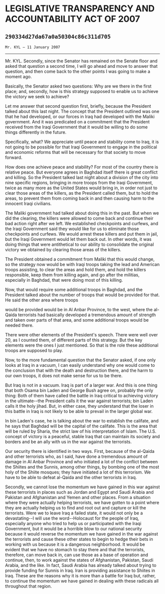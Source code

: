 # LEGISLATIVE TRANSPARENCY AND ACCOUNTABILITY ACT OF 2007
## `290334d27da67a0a50304c86c311d705`
`Mr. KYL — 11 January 2007`

---


Mr. KYL. Secondly, since the Senator has remained on the Senate floor 
and asked that question a second time, I will go ahead and move to 
answer that question, and then come back to the other points I was 
going to make a moment ago.

Basically, the Senator asked two questions: Why are we there in the 
first place; and, secondly, how is this strategy supposed to enable us 
to achieve the victory we seek to achieve?

Let me answer that second question first, briefly, because the 
President talked about this last night. The concept that the President 
outlined was one that he had developed, or our forces in Iraq had 
developed with the Maliki government. And it was predicated on a 
commitment that the President received from the Iraqi Government that 
it would be willing to do some things differently in the future.

Specifically, what? We appreciate until peace and stability come to 
Iraq, it is not going to be possible for that Iraqi Government to 
engage in the political and economic reforms that will be necessary for 
that society to move forward.

How does one achieve peace and stability? For most of the country 
there is relative peace. But everyone agrees in Baghdad itself there is 
great conflict and killing. So the President talked last night about a 
division of the city into nine specific regions, bringing in more 
troops from the Iraqi Government, twice as many more as the United 
States would bring in, in order not just to clear those areas of the 
killers, as the President called them, but to hold the areas, to 
prevent them from coming back in and then causing harm to the innocent 
Iraqi civilians.

The Maliki government had talked about doing this in the past. But 
when we did the clearing, the killers were allowed to come back and 
continue their bad action right after we left. We established 
checkpoints and curfews, and the Iraqi Government said they would like 
for us to eliminate those checkpoints and curfews. We would arrest 
these killers and put them in jail, but the Iraqi Government would let 
them back out. In other words, it was doing things that were 
antithetical to our ability to consolidate the original victory we 
obtained by clearing those areas of the killers.

The President obtained a commitment from Maliki that this would 
change, so the strategy now would be with Iraqi troops taking the lead 
and American troops assisting, to clear the areas and hold them, and 
hold the killers responsible, keep them from killing again, and go 
after the militias, especially in Baghdad, that were doing most of this 
killing.

Now, that would require some additional troops in Baghdad, and the 
President talked about the number of troops that would be provided for 
that. He said the other area where troops


would be provided would be in Al Anbar Province, to the west, where the 
al-Qaida terrorists had basically developed a tremendous amount of 
strength and taken over parts of that area, and some additional troops 
would be needed there.

There were other elements of the President's speech. There were well 
over 20, as I counted them, of different parts of this strategy. But 
the key elements were the ones I just mentioned. So that is the role 
these additional troops are supposed to play.

Now, to the more fundamental question that the Senator asked, if one 
only looks at Iraq in a vacuum, I can easily understand why one would 
come to the conclusion that with the death and destruction there, and 
the harm to our own troops, it does not make sense for us to be there.

But Iraq is not in a vacuum. Iraq is part of a larger war. And this 
is one thing that both Osama bin Laden and George Bush agree on, 
probably the only thing: Both of them have called the battle in Iraq 
critical to achieving victory in the ultimate--the President calls it 
the war against terrorists; bin Laden calls it the holy jihad. But, in 
either case, they understand that the loser in this battle in Iraq is 
not likely to be able to prevail in the larger global war.

In bin Laden's case, he is talking about the war to establish the 
califate, and he says that Baghdad will be the capital of the califate. 
This is the area that will be ruled by Sharia, the strict law of his 
interpretation of Islam. The U.S. concept of victory is a peaceful, 
stable Iraq that can maintain its society and borders and be an ally 
with us in the war against the terrorists.

Our security there is identified in two ways. First, because of the 
al-Qaida and other terrorists who, as I said, have done a tremendous 
amount of damage in Al Anbar Province and who initiated a lot of the 
conflict between the Shiites and the Sunnis, among other things, by 
bombing one of the most holy of the Shiite mosques; they have initiated 
a lot of this terrorism. We have to be able to defeat al-Qaida and the 
other terrorists in Iraq.

Secondly, we cannot lose the momentum we have gained in this war 
against these terrorists in places such as Jordan and Egypt and Saudi 
Arabia and Pakistan and Afghanistan and Yemen and other places. From a 
situation where they were actually helping terrorists, we have gotten 
to a point where they are actually helping us to find and root out and 
capture or kill the terrorists. Were we to leave Iraq a failed state, 
it would not only be a devastating--I will use the word--Holocaust for 
the people of Iraq, especially anyone who tried to help us or 
participated with the Iraqi Government, but it would be a horrible blow 
to our national security because it would reverse the momentum we have 
gained in the war against the terrorists and cause these other states 
to begin to hedge their bets in working with us because it is a 
dangerous neighborhood. It would be evident that we have no stomach to 
stay there and that the terrorists, therefore, can move back in, can 
use those as a base of operation and continue, then, to work against 
the states of Afghanistan, Pakistan, Saudi Arabia, and the like. In 
fact, Saudi Arabia has already talked about trying to provide funding 
for Sunnis in Iraq. Iran is providing assistance to Shiites in Iraq. 
These are the reasons why it is more than a battle for Iraq but, 
rather, to continue the momentum we have gained in dealing with these 
radicals all throughout that region.